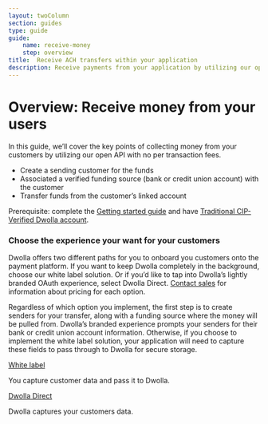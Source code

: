```yaml
---
layout: twoColumn
section: guides
type: guide
guide: 
    name: receive-money
    step: overview
title:  Receive ACH transfers within your application
description: Receive payments from your application by utilizing our open API with no per transaction fees. 
---
```


# Overview: Receive money from your users

In this guide, we’ll cover the key points of collecting money from your customers by utilizing our open API with no per transaction fees.

- Create a sending customer for the funds
- Associated a verified funding source (bank or credit union account) with the customer
- Transfer funds from the customer’s linked account 

Prerequisite: complete the [Getting started guide](/guides/sandbox-setup) and have [Traditional CIP-Verified Dwolla account](/resources/account-types.html).

### Choose the experience your want for your customers

Dwolla offers two different paths for you to onboard you customers onto the payment platform. If you want to keep Dwolla completely in the background, choose our white label solution. Or if you’d like to tap into Dwolla’s lightly branded OAuth experience, select Dwolla Direct. [Contact sales](https://www.dwolla.com/contact) for information about pricing for each option. 

Regardless of which option you implement, the first step is to create senders for your transfer, along with a funding source where the money will be pulled from. Dwolla’s branded experience prompts your senders for their bank or credit union account information. Otherwise, if you choose to implement the white label solution, your application will need to capture these fields to pass through to Dwolla for secure storage.

<nav class="decision-nav">
    <div>
        <a href="01-white-label-onboarding.html">
            <div class="icon-decision-nav-white-label"></div>
            White label
        </a>
        <p>You capture customer data and pass it to Dwolla.</p>
    </div>
    <div>
        <a href="01-direct-onboarding.html">
            <div class="icon-decision-nav-direct"></div>
            Dwolla Direct
        </a>
        <p>Dwolla captures your customers data.</p>
    </div>
</nav>